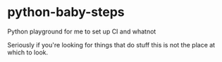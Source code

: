 # python-baby-steps
Python playground for me to set up CI and whatnot

Seriously if you're looking for things that do stuff this is not the place at which to look.
